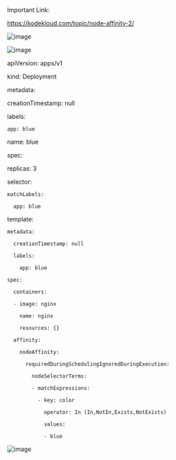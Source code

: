 Important Link:

https://kodekloud.com/topic/node-affinity-2/

![image](https://github.com/Khushang49/90DaysofKubernetes/assets/95266353/7f2ff1bf-ac1c-496d-a5d1-1cea4c1fc9bc)

![image](https://github.com/Khushang49/90DaysofKubernetes/assets/95266353/2dfb1226-2b23-43a8-85b6-48c4d86610be)


apiVersion: apps/v1

kind: Deployment

metadata:

  creationTimestamp: null
  
  labels:
  
    app: blue
    
  name: blue
  
spec:

  replicas: 3
  
  selector:
  
    matchLabels:
    
      app: blue
      
  template:
  
    metadata:
    
      creationTimestamp: null
      
      labels:
      
        app: blue
        
    spec:
    
      containers:
      
      - image: nginx
      
        name: nginx
        
        resources: {}
        
      affinity:
      
        nodeAffinity:
        
          requiredDuringSchedulingIgnoredDuringExecution:
          
            nodeSelectorTerms:
            
            - matchExpressions:
            
              - key: color
              
                operator: In (In,NotIn,Exists,NotExists)
                
                values:
                
                - blue  

![image](https://github.com/Khushang49/90DaysofKubernetes/assets/95266353/7ac6f639-1c7d-4582-8713-f8f093ebf9cf)
